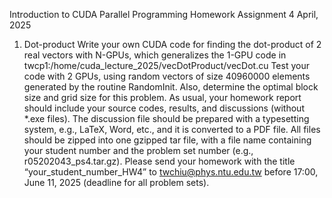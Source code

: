 
Introduction to CUDA Parallel Programming Homework Assignment 4
April, 2025
1. Dot-product
Write your own CUDA code for finding the dot-product of 2 real
vectors with N-GPUs, which generalizes the 1-GPU code in
twcp1:/home/cuda_lecture_2025/vecDotProduct/vecDot.cu
Test your code with 2 GPUs, using random vectors of size 40960000
elements generated by the routine RandomInit. Also, determine the
optimal block size and grid size for this problem.
As usual, your homework report should include your source codes,
results, and discussions (without *.exe files). The discussion file should
be prepared with a typesetting system, e.g., LaTeX, Word, etc., and it
is converted to a PDF file. All files should be zipped into one gzipped
tar file, with a file name containing your student number and the
problem set number (e.g., r05202043_ps4.tar.gz). Please send your
homework with the title “your_student_number_HW4” to
twchiu@phys.ntu.edu.tw before 17:00, June 11, 2025 (deadline for all
problem sets).
